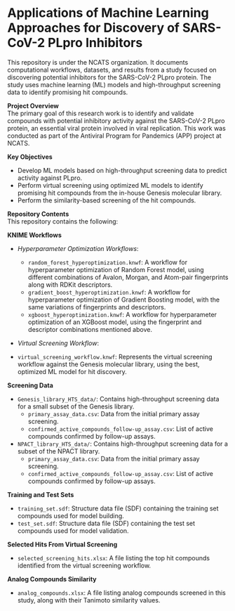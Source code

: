 # Applications of Machine Learning Approaches for Discovery of SARS-CoV-2 PLpro Inhibitors
This repository is under the NCATS organization. It documents computational workflows, datasets, and results from a study focused on discovering potential inhibitors for the SARS-CoV-2 PLpro protein. The study uses machine learning (ML) models and high-throughput screening data to identify promising hit compounds.

**Project Overview**  
The primary goal of this research work is to identify and validate compounds with potential inhibitory activity against the SARS-CoV-2 PLpro protein, an essential viral protein involved in viral replication. This work was conducted as part of the Antiviral Program for Pandemics (APP) project at NCATS.  

**Key Objectives**  
- Develop ML models based on high-throughput screening data to predict activity against PLpro.
- Perform virtual screening using optimized ML models to identify promising hit compounds from the in-house Genesis molecular library.
- Perform the similarity-based screening of the hit compounds.

**Repository Contents**  
This repository contains the following:

**KNIME Workflows**  
- _Hyperparameter Optimization Workflows_:
  - `random_forest_hyperoptimization.knwf`: A workflow for hyperparameter optimization of Random Forest model, using different combinations of Avalon, Morgan, and Atom-pair fingerprints along with RDKit descriptors.
  - `gradient_boost_hyperoptimization.knwf`: A workflow for hyperparameter optimization of Gradient Boosting model, with the same variations of fingerprints and descriptors.
  - `xgboost_hyperoptimization.knwf`: A workflow for hyperparameter optimization of an XGBoost model, using the fingerprint and descriptor combinations mentioned above.
    
- _Virtual Screening Workflow_:    
 - `virtual_screening_workflow.knwf`: Represents the virtual screening workflow against the Genesis molecular library, using the best, optimized ML model for hit discovery.

**Screening Data**  
- `Genesis_library_HTS_data/`: Contains high-throughput screening data for a small subset of the Genesis library.  
  - `primary_assay_data.csv`: Data from the initial primary assay screening.
  - `confirmed_active_compounds_follow-up_assay.csv`: List of active compounds confirmed by follow-up assays.
- `NPACT_library_HTS_data/`: Contains high-throughput screening data for a subset of the NPACT library.
  - `primary_assay_data.csv`: Data from the initial primary assay screening.
  - `confirmed_active_compounds_follow-up_assay.csv`: List of active compounds confirmed by follow-up assays.

**Training and Test Sets**  
- `training_set.sdf`: Structure data file (SDF) containing the training set compounds used for model building.
- `test_set.sdf`: Structure data file (SDF) containing the test set compounds used for model validation.

**Selected Hits From Virtual Screening**
- `selected_screening_hits.xlsx`: A file listing the top hit compounds identified from the virtual screening workflow.

**Analog Compounds Similarity**  
- `analog_compounds.xlsx`: A file listing analog compounds screened in this study, along with their Tanimoto similarity values.
